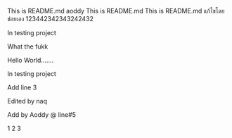 
This is README.md aoddy
This is README.md
This is README.md แก้ไขโดยข่อยเอง 123442342343242432


In testing project








What the fukk








Hello World.......

In testing project

Add line 3



Edited by naq


Add by Aoddy @ line#5








1
2
3
